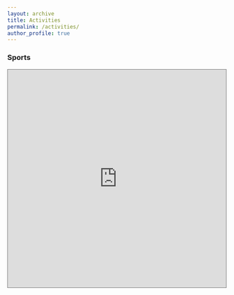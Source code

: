 ```yaml
---
layout: archive
title: Activities
permalink: /activities/
author_profile: true
---
```


### Sports
<iframe src="https://calendar.google.com/calendar/embed?height=500&amp;wkst=1&amp;bgcolor=%23ffffff&amp;ctz=Asia%2FHong_Kong&amp;src=NDZzcnNjb2N2N24zNm9hNmwyYXU2ODg5NHNAZ3JvdXAuY2FsZW5kYXIuZ29vZ2xlLmNvbQ&amp;color=%233F51B5&amp;showNav=0&amp;showCalendars=0&amp;showDate=1&amp;mode=AGENDA&amp;showPrint=0&amp;showTabs=1&amp;title=CityU%20Badminton" style="border:solid 1px #777" width="500" height="500" frameborder="0" scrolling="no"></iframe>


<!--
<iframe src="https://calendar.google.com/calendar/embed?src=46srscocv7n36oa6l2au68894s%40group.calendar.google.com&ctz=Asia%2FHong_Kong" style="border: 0" width="800" height="600" frameborder="0" scrolling="no"></iframe>
-->